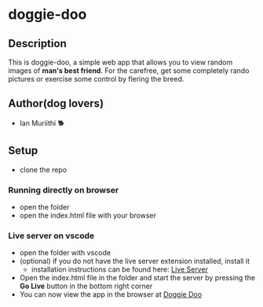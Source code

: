 # doggie-doo

## Description
This is doggie-doo, a simple web  app that allows you to view random images of **man's best friend**. For the carefree, get some completely rando pictures or exercise some control by flering the breed. 

## Author(dog lovers)
- Ian Muriithi 🐕

## Setup
- clone the repo

### Running directly on browser
- open the folder
- open the index.html file with your browser
### Live server on vscode
- open the folder with vscode
- (optional) if you do not have the live server extension installed, install it
  - installation instructions can be found here: [Live Server](https://marketplace.visualstudio.com/items?itemName=ritwickdey.LiveServer)
- Open the index.html file in the folder and start the server by pressing the **Go Live** button in the bottom right corner
- You can now view the app in the browser at [Doggie Doo](http://localhost:5500)

